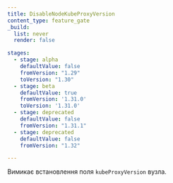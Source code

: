 ```yaml
---
title: DisableNodeKubeProxyVersion
content_type: feature_gate
_build:
  list: never
  render: false

stages:
  - stage: alpha
    defaultValue: false
    fromVersion: "1.29"
    toVersion: "1.30"
  - stage: beta
    defaultValue: true
    fromVersion: '1.31.0'
    toVersion: '1.31.0'
  - stage: deprecated
    defaultValue: false
    fromVersion: "1.31.1"
  - stage: deprecated
    defaultValue: false
    fromVersion: "1.32"

---
```

Вимикає встановлення поля `kubeProxyVersion` вузла.
